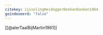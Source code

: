```yaml
---
citekey: ijsselingHeideggerDenkenDanken1964
geïndexeerd: "false"
---
```

[[@alerTaalBijMartin1961]]
